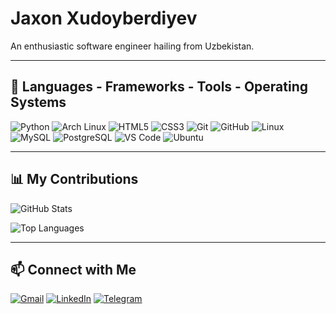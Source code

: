 # Jaxon Xudoyberdiyev

An enthusiastic software engineer hailing from Uzbekistan.

---

## 🌟 Languages - Frameworks - Tools - Operating Systems

![Python](https://img.shields.io/badge/-Python-3776AB?style=flat&logo=python&logoColor=white)
![Arch Linux](https://img.shields.io/badge/-Arch%20Linux-1793D1?style=flat&logo=arch-linux&logoColor=white)
![HTML5](https://img.shields.io/badge/-HTML5-E34F26?style=flat&logo=html5&logoColor=white)
![CSS3](https://img.shields.io/badge/-CSS3-1572B6?style=flat&logo=css3&logoColor=white)
![Git](https://img.shields.io/badge/-Git-F05032?style=flat&logo=git&logoColor=white)
![GitHub](https://img.shields.io/badge/-GitHub-181717?style=flat&logo=github&logoColor=white)
![Linux](https://img.shields.io/badge/-Linux-FCC624?style=flat&logo=linux&logoColor=black)
![MySQL](https://img.shields.io/badge/-MySQL-4479A1?style=flat&logo=mysql&logoColor=white)
![PostgreSQL](https://img.shields.io/badge/-PostgreSQL-336791?style=flat&logo=postgresql&logoColor=white)
![VS Code](https://img.shields.io/badge/-VS%20Code-007ACC?style=flat&logo=visual-studio-code&logoColor=white)
![Ubuntu](https://img.shields.io/badge/-Ubuntu-E95420?style=flat&logo=ubuntu&logoColor=white)

---

## 📊 My Contributions

![GitHub Stats](https://github-readme-stats.vercel.app/api?username=YourUsername&show_icons=true&theme=radical)

![Top Languages](https://github-readme-stats.vercel.app/api/top-langs/?username=YourUsername&layout=compact&theme=radical)

---

## 📫 Connect with Me

[![Gmail](https://img.shields.io/badge/-Gmail-D14836?style=flat&logo=gmail&logoColor=white)](mailto:your-email@gmail.com)
[![LinkedIn](https://img.shields.io/badge/-LinkedIn-0077B5?style=flat&logo=linkedin&logoColor=white)](https://linkedin.com/in/YourUsername)
[![Telegram](https://img.shields.io/badge/-Telegram-2CA5E0?style=flat&logo=telegram&logoColor=white)](https://t.me/YourUsername)
